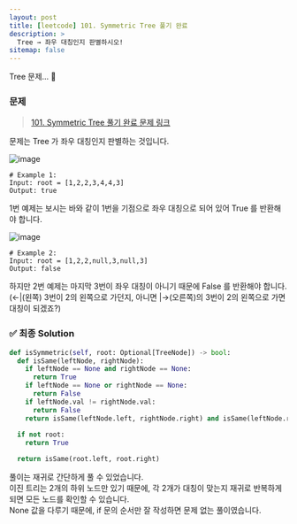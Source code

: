 ```yaml
---
layout: post
title: [leetcode] 101. Symmetric Tree 풀기 완료
description: >
  Tree → 좌우 대칭인지 판별하시오!
sitemap: false
---
```


Tree 문제... 🎋

### 문제
> [101. Symmetric Tree 풀기 완료 문제 링크](https://leetcode.com/problems/symmetric-tree/?envType=study-plan&id=data-structure-i)

문제는 Tree 가 좌우 대칭인지 판별하는 것입니다.

![image](https://user-images.githubusercontent.com/93169519/230925823-55e91feb-f1b7-43d3-aa1e-087084df36ca.png)

```text
# Example 1:
Input: root = [1,2,2,3,4,4,3]
Output: true
```

1번 예제는 보시는 바와 같이 1번을 기점으로 좌우 대칭으로 되어 있어 True 를 반환해야 합니다.

![image](https://user-images.githubusercontent.com/93169519/230925859-fd5acef7-eaeb-444a-8fd3-9c6e1937a21f.png)

```text
# Example 2:
Input: root = [1,2,2,null,3,null,3]
Output: false
```

하지만 2번 예제는 마지막 3번이 좌우 대칭이 아니기 때문에 False 를 반환해야 합니다.
<br>
(←|(왼쪽) 3번이 2의 왼쪽으로 가던지, 아니면 |→(오른쪽)의 3번이 2의 왼쪽으로 가면 대칭이 되겠죠?) 

### ✅ 최종 Solution

```python
def isSymmetric(self, root: Optional[TreeNode]) -> bool:
  def isSame(leftNode, rightNode):
    if leftNode == None and rightNode == None:
      return True
    if leftNode == None or rightNode == None:
      return False
    if leftNode.val != rightNode.val:
      return False
    return isSame(leftNode.left, rightNode.right) and isSame(leftNode.right, rightNode.left)
  
  if not root:
    return True

  return isSame(root.left, root.right)
```

풀이는 재귀로 간단하게 풀 수 있었습니다.
<br>
이진 트리는 2개의 하위 노드만 있기 때문에, 각 2개가 대칭이 맞는지 재귀로 반복하게 되면 모든 노드를 확인할 수 있습니다.
<br>
None 값을 다루기 때문에, if 문의 순서만 잘 작성하면 문제 없는 풀이였습니다.

